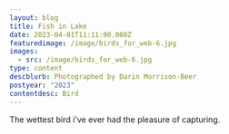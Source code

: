 ```yaml
---
layout: blog
title: Fish in Lake
date: 2023-04-01T11:11:00.000Z
featuredimage: /image/birds_for_web-6.jpg
images:
  - src: /image/birds_for_web-6.jpg
type: content
descblurb: Photographed by Darin Morrison-Beer
postyear: "2023"
contentdesc: Bird
---
```

The wettest bird i've ever had the pleasure of capturing.
